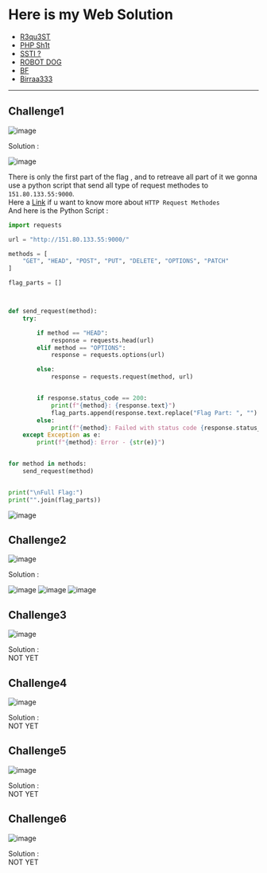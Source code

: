 # Here is my Web Solution
- [R3qu3ST](#challenge1)
- [PHP Sh1t](#challenge2)
- [SSTI ?](#challenge3)
- [ROBOT DOG](#challenge4)
- [BF](#challenge5)
- [Birraa333](#challenge6)


---
## Challenge1

![image](https://github.com/user-attachments/assets/dc7baf2a-2b08-4e09-8efe-0ebba41cb1ed)

Solution : <br />

![image](https://github.com/user-attachments/assets/0f3a10fe-28ec-40e2-ad97-6310da3d1ea2)

There is only the first part of the flag , and to retreave all part of it we gonna use a python script that send all type of request methodes to `151.80.133.55:9000`. <br />
Here a [Link](https://developer.mozilla.org/en-US/docs/Web/HTTP/Methods) if u want to know more about `HTTP Request Methodes`<br />
And here is the Python Script : 

```py
import requests

url = "http://151.80.133.55:9000/"

methods = [
    "GET", "HEAD", "POST", "PUT", "DELETE", "OPTIONS", "PATCH"
]

flag_parts = []



def send_request(method):
    try:

        if method == "HEAD":
            response = requests.head(url)
        elif method == "OPTIONS":
            response = requests.options(url)

        else:
            response = requests.request(method, url)


        if response.status_code == 200:
            print(f"{method}: {response.text}")
            flag_parts.append(response.text.replace("Flag Part: ", "").strip())
        else:
            print(f"{method}: Failed with status code {response.status_code}")
    except Exception as e:
        print(f"{method}: Error - {str(e)}")


for method in methods:
    send_request(method)


print("\nFull Flag:")
print("".join(flag_parts))
```


![image](https://github.com/user-attachments/assets/3819bdff-6542-43b8-a796-b28a78d296e9)


## Challenge2

![image](https://github.com/user-attachments/assets/0bbb785c-5e6a-499e-a832-9c695652facf)

Solution : <br />

![image](https://github.com/user-attachments/assets/a5969b86-63bc-4792-ad78-2646248a67c3)
![image](https://github.com/user-attachments/assets/8247a5cc-fa2c-467a-967c-ad64fa908ea6)
![image](https://github.com/user-attachments/assets/3ead660f-ce74-4e4b-8f6c-a85c53f6332a)




## Challenge3

![image](https://github.com/user-attachments/assets/6915b173-09b4-476f-b1d9-cec99b56c117)

Solution : <br />
NOT YET

## Challenge4

![image](https://github.com/user-attachments/assets/ad6b56c5-6b19-4274-bc3c-8e9cab3e258a)


Solution : <br />
NOT YET

## Challenge5

![image](https://github.com/user-attachments/assets/fdbec913-c51b-43fb-a084-ee5f99b14171)


Solution : <br />
NOT YET


## Challenge6

![image](https://github.com/user-attachments/assets/0dbb4825-44ad-4d6a-b9a2-0de8a6044b38)


Solution : <br />
NOT YET
